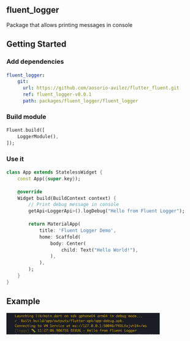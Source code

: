 ## fluent_logger
Package that allows printing messages in console

## Getting Started

### Add dependencies

```yaml
fluent_logger:
    git:
      url: https://github.com/aosorio-avilez/flutter_fluent.git
      ref: fluent_logger-v0.0.1
      path: packages/fluent_logger/fluent_logger
```

### Build module

```dart
Fluent.build([
    LoggerModule(),
]);
```

### Use it
```dart
class App extends StatelessWidget {
    const App({super.key});

    @override
    Widget build(BuildContext context) {
        // Print debug message in console
        getApi<LoggerApi>().logDebug("Hello from Fluent Logger");
        
        return MaterialApp(
            title: 'Fluent Logger Demo',
            home: Scaffold(
                body: Center(
                    child: Text("Hello World!"),
                ),
            ),
        );
    }
}
```

## Example

<img src="https://raw.githubusercontent.com/aosorio-avilez/flutter_fluent/main/resources/fluent_logger_example.png" width="400" />